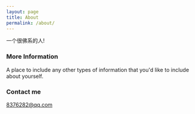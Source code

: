 ```yaml
---
layout: page
title: About
permalink: /about/
---
```


一个很佛系的人!

### More Information

A place to include any other types of information that you'd like to include about yourself.

### Contact me

[8376282@qq.com](mailto:email@domain.com)

